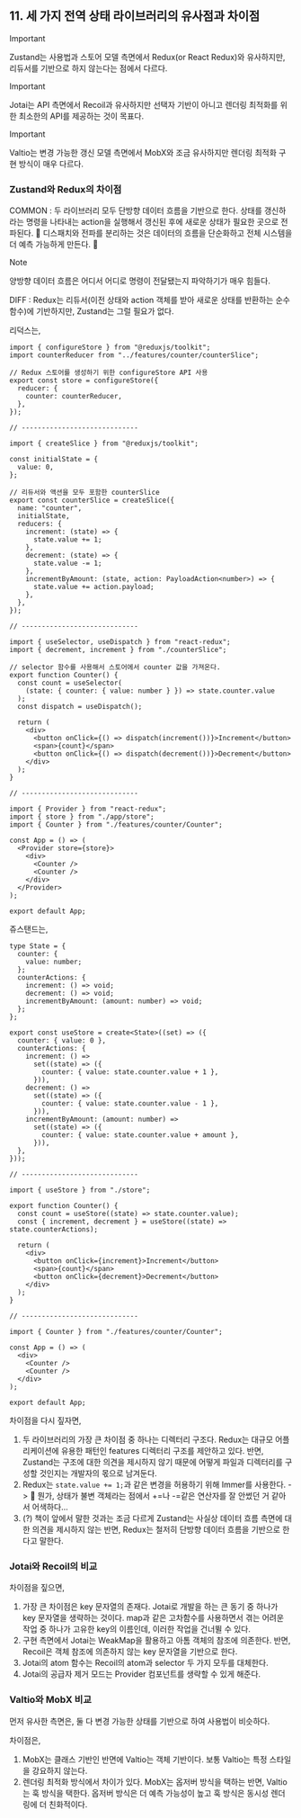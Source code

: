 ## 11. 세 가지 전역 상태 라이브러리의 유사점과 차이점

> [!IMPORTANT]
> Zustand는 사용법과 스토어 모델 측면에서 Redux(or React Redux)와 유사하지만, 리듀서를 기반으로 하지 않는다는 점에서 다르다.

> [!IMPORTANT]
> Jotai는 API 측면에서 Recoil과 유사하지만 선택자 기반이 아니고 렌더링 최적화를 위한 최소한의 API를 제공하는 것이 목표다.

> [!IMPORTANT]
> Valtio는 변경 가능한 갱신 모델 측면에서 MobX와 조금 유사하지만 렌더링 최적화 구현 방식이 매우 다르다.

### Zustand와 Redux의 차이점

COMMON : 두 라이브러리 모두 단방향 데이터 흐름을 기반으로 한다. 상태를 갱신하라는 명령을 나타내는 action을 실행해서 갱신된 후에 새로운 상태가 필요한 곳으로 전파된다. 📌 디스패치와 전파를 분리하는 것은 데이터의 흐름을 단순화하고 전체 시스템을 더 예측 가능하게 만든다. 📌

> [!NOTE]
> 양방향 데이터 흐름은 어디서 어디로 명령이 전달됐는지 파악하기가 매우 힘들다.

DIFF : Redux는 리듀서(이전 상태와 action 객체를 받아 새로운 상태를 반환하는 순수 함수)에 기반하지만, Zustand는 그럴 필요가 없다.

리덕스는,

```tsx
import { configureStore } from "@reduxjs/toolkit";
import counterReducer from "../features/counter/counterSlice";

// Redux 스토어를 생성하기 위한 configureStore API 사용
export const store = configureStore({
  reducer: {
    counter: counterReducer,
  },
});

// -----------------------------

import { createSlice } from "@reduxjs/toolkit";

const initialState = {
  value: 0,
};

// 리듀서와 액션을 모두 포함한 counterSlice
export const counterSlice = createSlice({
  name: "counter",
  initialState,
  reducers: {
    increment: (state) => {
      state.value += 1;
    },
    decrement: (state) => {
      state.value -= 1;
    },
    incrementByAmount: (state, action: PayloadAction<number>) => {
      state.value += action.payload;
    },
  },
});

// -----------------------------

import { useSelector, useDispatch } from "react-redux";
import { decrement, increment } from "./counterSlice";

// selector 함수를 사용해서 스토어에서 counter 값을 가져온다.
export function Counter() {
  const count = useSelector(
    (state: { counter: { value: number } }) => state.counter.value
  );
  const dispatch = useDispatch();

  return (
    <div>
      <button onClick={() => dispatch(increment())}>Increment</button>
      <span>{count}</span>
      <button onClick={() => dispatch(decrement())}>Decrement</button>
    </div>
  );
}

// -----------------------------

import { Provider } from "react-redux";
import { store } from "./app/store";
import { Counter } from "./features/counter/Counter";

const App = () => (
  <Provider store={store}>
    <div>
      <Counter />
      <Counter />
    </div>
  </Provider>
);

export default App;
```

쥬스탠드는,

```tsx
type State = {
  counter: {
    value: number;
  };
  counterActions: {
    increment: () => void;
    decrement: () => void;
    incrementByAmount: (amount: number) => void;
  };
};

export const useStore = create<State>((set) => ({
  counter: { value: 0 },
  counterActions: {
    increment: () =>
      set((state) => ({
        counter: { value: state.counter.value + 1 },
      })),
    decrement: () =>
      set((state) => ({
        counter: { value: state.counter.value - 1 },
      })),
    incrementByAmount: (amount: number) =>
      set((state) => ({
        counter: { value: state.counter.value + amount },
      })),
  },
}));

// -----------------------------

import { useStore } from "./store";

export function Counter() {
  const count = useStore((state) => state.counter.value);
  const { increment, decrement } = useStore((state) => state.counterActions);

  return (
    <div>
      <button onClick={increment}>Increment</button>
      <span>{count}</span>
      <button onClick={decrement}>Decrement</button>
    </div>
  );
}

// -----------------------------

import { Counter } from "./features/counter/Counter";

const App = () => (
  <div>
    <Counter />
    <Counter />
  </div>
);

export default App;
```

차이점을 다시 짚자면,

1. 두 라이브러리의 가장 큰 차이점 중 하나는 디렉터리 구조다. Redux는 대규모 어플리케이션에 유용한 패턴인 features 디렉터리 구조를 제안하고 있다. 반면, Zustand는 구조에 대한 의견을 제시하지 않기 때문에 어떻게 파일과 디렉터리를 구성할 것인지는 개발자의 몫으로 남겨둔다.
2. Redux는 `state.value += 1;`과 같은 변경을 허용하기 위해 Immer를 사용한다. -> 🧐 뭔가, 상태가 불변 객체라는 점에서 +=나 -=같은 연산자를 잘 안썼던 거 같아서 어색하다...
3. (?) 책이 앞에서 말한 것과는 조금 다르게 Zustand는 사실상 데이터 흐름 측면에 대한 의견을 제시하지 않는 반면, Redux는 철저히 단방향 데이터 흐름을 기반으로 한다고 말한다.

### Jotai와 Recoil의 비교

차이점을 짚으면,

1. 가장 큰 차이점은 key 문자열의 존재다. Jotai로 개발을 하는 큰 동기 중 하나가 key 문자열을 생략하는 것이다. map과 같은 고차함수를 사용하면서 겪는 어려운 작업 중 하나가 고유한 key의 이름인데, 이러한 작업을 건너뛸 수 있다.
2. 구현 측면에서 Jotai는 WeakMap을 활용하고 아톰 객체의 참조에 의존한다. 반면, Recoil은 객체 참조에 의존하지 않는 key 문자열을 기반으로 한다.
3. Jotai의 atom 함수는 Recoil의 atom과 selector 두 가지 모두를 대체한다.
4. Jotai의 공급자 제거 모드는 Provider 컴포넌트를 생략할 수 있게 해준다.

### Valtio와 MobX 비교

먼저 유사한 측면은, 둘 다 변경 가능한 상태를 기반으로 하여 사용법이 비슷하다.

차이점은,

1. MobX는 클래스 기반인 반면에 Valtio는 객체 기반이다. 보통 Valtio는 특정 스타일을 강요하지 않는다.
2. 렌더링 최적화 방식에서 차이가 있다. MobX는 옵저버 방식을 택하는 반면, Valtio는 훅 방식을 택한다. 옵저버 방식은 더 예측 가능성이 높고 훅 방식은 동시성 렌더링에 더 친화적이다.
